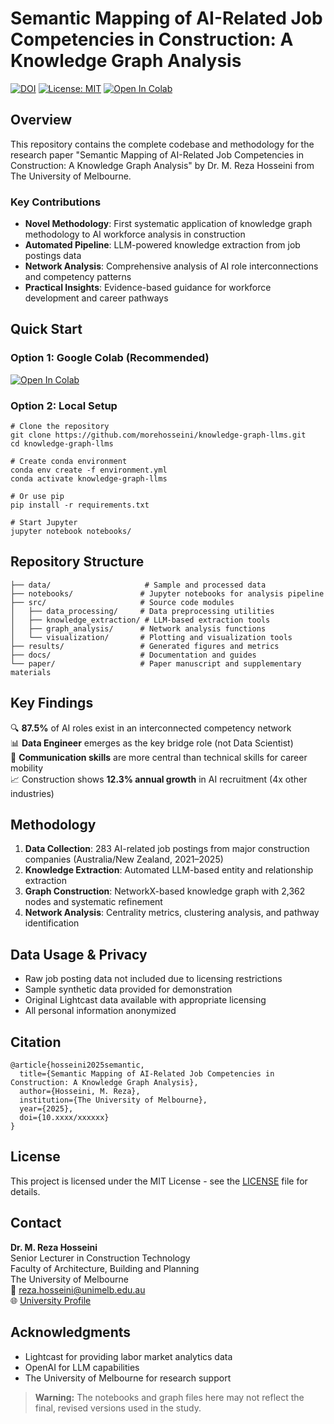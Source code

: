 # Semantic Mapping of AI-Related Job Competencies in Construction: A Knowledge Graph Analysis

[![DOI](https://img.shields.io/badge/DOI-10.xxxx%2Fxxxxxx-blue)](https://doi.org/10.xxxx/xxxxxx)
[![License: MIT](https://img.shields.io/badge/License-MIT-yellow.svg)](https://opensource.org/licenses/MIT)
[![Open In Colab](https://colab.research.google.com/assets/colab-badge.svg)](https://colab.research.google.com/github/morehosseini/knowledge-graph-llms/blob/main/notebooks/)

## Overview

This repository contains the complete codebase and methodology for the research paper "Semantic Mapping of AI-Related Job Competencies in Construction: A Knowledge Graph Analysis" by Dr. M. Reza Hosseini from The University of Melbourne.

### Key Contributions
- **Novel Methodology**: First systematic application of knowledge graph methodology to AI workforce analysis in construction
- **Automated Pipeline**: LLM-powered knowledge extraction from job postings data
- **Network Analysis**: Comprehensive analysis of AI role interconnections and competency patterns
- **Practical Insights**: Evidence-based guidance for workforce development and career pathways

## Quick Start

### Option 1: Google Colab (Recommended)
[![Open In Colab](https://colab.research.google.com/assets/colab-badge.svg)](https://colab.research.google.com/github/morehosseini/knowledge-graph-llms/blob/main/notebooks/01_data_preprocessing.ipynb)

### Option 2: Local Setup

~~~
# Clone the repository
git clone https://github.com/morehosseini/knowledge-graph-llms.git
cd knowledge-graph-llms

# Create conda environment
conda env create -f environment.yml
conda activate knowledge-graph-llms

# Or use pip
pip install -r requirements.txt

# Start Jupyter
jupyter notebook notebooks/
~~~

## Repository Structure

~~~
├── data/                     # Sample and processed data
├── notebooks/               # Jupyter notebooks for analysis pipeline
├── src/                     # Source code modules
│   ├── data_processing/     # Data preprocessing utilities
│   ├── knowledge_extraction/ # LLM-based extraction tools
│   ├── graph_analysis/      # Network analysis functions
│   └── visualization/       # Plotting and visualization tools
├── results/                 # Generated figures and metrics
├── docs/                    # Documentation and guides
└── paper/                   # Paper manuscript and supplementary materials
~~~

## Key Findings

🔍 **87.5%** of AI roles exist in an interconnected competency network  
📊 **Data Engineer** emerges as the key bridge role (not Data Scientist)  
💬 **Communication skills** are more central than technical skills for career mobility  
📈 Construction shows **12.3% annual growth** in AI recruitment (4x other industries)

## Methodology

1. **Data Collection**: 283 AI-related job postings from major construction companies (Australia/New Zealand, 2021–2025)
2. **Knowledge Extraction**: Automated LLM-based entity and relationship extraction
3. **Graph Construction**: NetworkX-based knowledge graph with 2,362 nodes and systematic refinement
4. **Network Analysis**: Centrality metrics, clustering analysis, and pathway identification

## Data Usage & Privacy

- Raw job posting data not included due to licensing restrictions
- Sample synthetic data provided for demonstration
- Original Lightcast data available with appropriate licensing
- All personal information anonymized

## Citation

~~~
@article{hosseini2025semantic,
  title={Semantic Mapping of AI-Related Job Competencies in Construction: A Knowledge Graph Analysis},
  author={Hosseini, M. Reza},
  institution={The University of Melbourne},
  year={2025},
  doi={10.xxxx/xxxxxx}
}
~~~

## License

This project is licensed under the MIT License - see the [LICENSE](LICENSE) file for details.

## Contact

**Dr. M. Reza Hosseini**  
Senior Lecturer in Construction Technology  
Faculty of Architecture, Building and Planning  
The University of Melbourne  
📧 reza.hosseini@unimelb.edu.au  
🌐 [University Profile](https://findanexpert.unimelb.edu.au/profile/xxxxx)

## Acknowledgments

- Lightcast for providing labor market analytics data  
- OpenAI for LLM capabilities  
- The University of Melbourne for research support

> **Warning:** The notebooks and graph files here may not reflect the final, revised versions used in the study.
